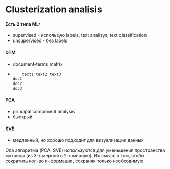 # Clusterization analisis

#### Есть 2 типа ML:
  - supervised - использую labels, text analisys, text classification
  - unsupervised - без labels

#### DTM
  - document-terms matrix
  - ```txt
        text1 text2 text3
    doc1
    doc2
    doc3
    ```

#### PCA
  - principal component analysis
  - быстрый

#### SVE
  - медленный, но хорошо подходит для визуализации данных

Оба алгоритма (PCA, SVE) используются для уменьшения пространства матрицы (из 3-х мерной в 2-х мерную). Их смысл в том, чтобы сократить кол-во информации, сохраняя только необходимую